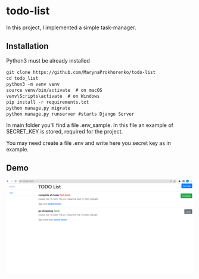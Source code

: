 # todo-list

In this project, I implemented a simple task-manager.


## Installation 

Python3 must be already installed

```shell
git clone https://github.com/MarynaProkhorenko/todo-list
cd todo_list
python3 -m venv venv
source venv/bin/activate  # on macOS
venv\Scripts\activate  # on Windows 
pip install -r requirements.txt
python manage.py migrate
python manage.py runserver #starts Django Server
```
In main folder you'll find a file .env_sample. In this file an example of SECRET_KEY is stored, required for the project.

You may need create a file .env and write here you secret key as in example.
## Demo

![Website Interface](To_do_list.png)

<br />

